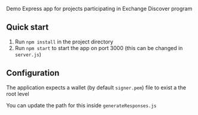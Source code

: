 Demo Express app for projects participating in Exchange Discover program

## Quick start

1. Run `npm install` in the project directory
2. Run `npm start` to start the app on port 3000 (this can be changed in `server.js`)

## Configuration

The application expects a wallet (by default `signer.pem`) file to exist a the root level

You can update the path for this inside `generateResponses.js`


